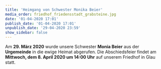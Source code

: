 ```yaml
---
title: 'Heimgang von Schwester Monika Beier'
media_order: friedhof_friedensstadt_grabsteine.jpg
date: '01-04-2020 17:01'
publish_date: '01-04-2020 17:01'
unpublish_date: '29-04-2020 23:59'
show_sidebar: false
---
```


Am **29. März 2020** wurde unsere Schwester **Monia Beier** aus der **Urgemeinde** in die ewige Heimat abgerufen. Die Abschiedsfeier findet am **Mittwoch, dem 8. April 2020 um 14:00 Uhr** auf unserem Friedhof in Glau statt.